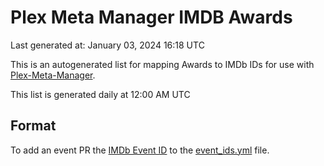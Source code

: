 # Plex Meta Manager IMDB Awards
Last generated at: January 03, 2024 16:18 UTC

This is an autogenerated list for mapping Awards to IMDb IDs for use with [Plex-Meta-Manager](https://github.com/meisnate12/Plex-Meta-Manager).

This list is generated daily at 12:00 AM UTC 

## Format

To add an event PR the [IMDb Event ID](https://www.imdb.com/event/all/) to the [event_ids.yml](https://raw.githubusercontent.com/meisnate12/PMM-IMDb-Awards/master/event_ids.yml) file.

